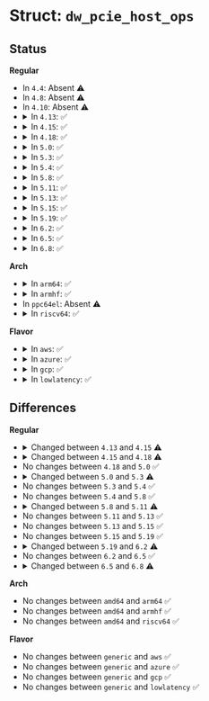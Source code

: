 # Struct: <code>dw_pcie_host_ops</code>

## Status
<b>Regular</b>
<ul>
<li>
In <code>4.4</code>: Absent ⚠️
</li>
<li>
In <code>4.8</code>: Absent ⚠️
</li>
<li>
In <code>4.10</code>: Absent ⚠️
</li>
<li>
<details>
<summary>In <code>4.13</code>: ✅</summary>

```c
struct dw_pcie_host_ops {
    int (*rd_own_conf)(struct pcie_port *, int, int, u32 *);
    int (*wr_own_conf)(struct pcie_port *, int, int, u32);
    int (*rd_other_conf)(struct pcie_port *, struct pci_bus *, unsigned int, int, int, u32 *);
    int (*wr_other_conf)(struct pcie_port *, struct pci_bus *, unsigned int, int, int, u32);
    void (*host_init)(struct pcie_port *);
    void (*msi_set_irq)(struct pcie_port *, int);
    void (*msi_clear_irq)(struct pcie_port *, int);
    phys_addr_t (*get_msi_addr)(struct pcie_port *);
    u32 (*get_msi_data)(struct pcie_port *, int);
    void (*scan_bus)(struct pcie_port *);
    int (*msi_host_init)(struct pcie_port *, struct msi_controller *);
};
```
</details>
</li>
<li>
<details>
<summary>In <code>4.15</code>: ✅</summary>

```c
struct dw_pcie_host_ops {
    int (*rd_own_conf)(struct pcie_port *, int, int, u32 *);
    int (*wr_own_conf)(struct pcie_port *, int, int, u32);
    int (*rd_other_conf)(struct pcie_port *, struct pci_bus *, unsigned int, int, int, u32 *);
    int (*wr_other_conf)(struct pcie_port *, struct pci_bus *, unsigned int, int, int, u32);
    int (*host_init)(struct pcie_port *);
    void (*msi_set_irq)(struct pcie_port *, int);
    void (*msi_clear_irq)(struct pcie_port *, int);
    phys_addr_t (*get_msi_addr)(struct pcie_port *);
    u32 (*get_msi_data)(struct pcie_port *, int);
    void (*scan_bus)(struct pcie_port *);
    int (*msi_host_init)(struct pcie_port *, struct msi_controller *);
};
```
</details>
</li>
<li>
<details>
<summary>In <code>4.18</code>: ✅</summary>

```c
struct dw_pcie_host_ops {
    int (*rd_own_conf)(struct pcie_port *, int, int, u32 *);
    int (*wr_own_conf)(struct pcie_port *, int, int, u32);
    int (*rd_other_conf)(struct pcie_port *, struct pci_bus *, unsigned int, int, int, u32 *);
    int (*wr_other_conf)(struct pcie_port *, struct pci_bus *, unsigned int, int, int, u32);
    int (*host_init)(struct pcie_port *);
    void (*msi_set_irq)(struct pcie_port *, int);
    void (*msi_clear_irq)(struct pcie_port *, int);
    phys_addr_t (*get_msi_addr)(struct pcie_port *);
    u32 (*get_msi_data)(struct pcie_port *, int);
    void (*scan_bus)(struct pcie_port *);
    void (*set_num_vectors)(struct pcie_port *);
    int (*msi_host_init)(struct pcie_port *);
    void (*msi_irq_ack)(int, struct pcie_port *);
};
```
</details>
</li>
<li>
<details>
<summary>In <code>5.0</code>: ✅</summary>

```c
struct dw_pcie_host_ops {
    int (*rd_own_conf)(struct pcie_port *, int, int, u32 *);
    int (*wr_own_conf)(struct pcie_port *, int, int, u32);
    int (*rd_other_conf)(struct pcie_port *, struct pci_bus *, unsigned int, int, int, u32 *);
    int (*wr_other_conf)(struct pcie_port *, struct pci_bus *, unsigned int, int, int, u32);
    int (*host_init)(struct pcie_port *);
    void (*msi_set_irq)(struct pcie_port *, int);
    void (*msi_clear_irq)(struct pcie_port *, int);
    phys_addr_t (*get_msi_addr)(struct pcie_port *);
    u32 (*get_msi_data)(struct pcie_port *, int);
    void (*scan_bus)(struct pcie_port *);
    void (*set_num_vectors)(struct pcie_port *);
    int (*msi_host_init)(struct pcie_port *);
    void (*msi_irq_ack)(int, struct pcie_port *);
};
```
</details>
</li>
<li>
<details>
<summary>In <code>5.3</code>: ✅</summary>

```c
struct dw_pcie_host_ops {
    int (*rd_own_conf)(struct pcie_port *, int, int, u32 *);
    int (*wr_own_conf)(struct pcie_port *, int, int, u32);
    int (*rd_other_conf)(struct pcie_port *, struct pci_bus *, unsigned int, int, int, u32 *);
    int (*wr_other_conf)(struct pcie_port *, struct pci_bus *, unsigned int, int, int, u32);
    int (*host_init)(struct pcie_port *);
    void (*scan_bus)(struct pcie_port *);
    void (*set_num_vectors)(struct pcie_port *);
    int (*msi_host_init)(struct pcie_port *);
};
```
</details>
</li>
<li>
<details>
<summary>In <code>5.4</code>: ✅</summary>

```c
struct dw_pcie_host_ops {
    int (*rd_own_conf)(struct pcie_port *, int, int, u32 *);
    int (*wr_own_conf)(struct pcie_port *, int, int, u32);
    int (*rd_other_conf)(struct pcie_port *, struct pci_bus *, unsigned int, int, int, u32 *);
    int (*wr_other_conf)(struct pcie_port *, struct pci_bus *, unsigned int, int, int, u32);
    int (*host_init)(struct pcie_port *);
    void (*scan_bus)(struct pcie_port *);
    void (*set_num_vectors)(struct pcie_port *);
    int (*msi_host_init)(struct pcie_port *);
};
```
</details>
</li>
<li>
<details>
<summary>In <code>5.8</code>: ✅</summary>

```c
struct dw_pcie_host_ops {
    int (*rd_own_conf)(struct pcie_port *, int, int, u32 *);
    int (*wr_own_conf)(struct pcie_port *, int, int, u32);
    int (*rd_other_conf)(struct pcie_port *, struct pci_bus *, unsigned int, int, int, u32 *);
    int (*wr_other_conf)(struct pcie_port *, struct pci_bus *, unsigned int, int, int, u32);
    int (*host_init)(struct pcie_port *);
    void (*scan_bus)(struct pcie_port *);
    void (*set_num_vectors)(struct pcie_port *);
    int (*msi_host_init)(struct pcie_port *);
};
```
</details>
</li>
<li>
<details>
<summary>In <code>5.11</code>: ✅</summary>

```c
struct dw_pcie_host_ops {
    int (*host_init)(struct pcie_port *);
    int (*msi_host_init)(struct pcie_port *);
};
```
</details>
</li>
<li>
<details>
<summary>In <code>5.13</code>: ✅</summary>

```c
struct dw_pcie_host_ops {
    int (*host_init)(struct pcie_port *);
    int (*msi_host_init)(struct pcie_port *);
};
```
</details>
</li>
<li>
<details>
<summary>In <code>5.15</code>: ✅</summary>

```c
struct dw_pcie_host_ops {
    int (*host_init)(struct pcie_port *);
    int (*msi_host_init)(struct pcie_port *);
};
```
</details>
</li>
<li>
<details>
<summary>In <code>5.19</code>: ✅</summary>

```c
struct dw_pcie_host_ops {
    int (*host_init)(struct pcie_port *);
    int (*msi_host_init)(struct pcie_port *);
};
```
</details>
</li>
<li>
<details>
<summary>In <code>6.2</code>: ✅</summary>

```c
struct dw_pcie_host_ops {
    int (*host_init)(struct dw_pcie_rp *);
    void (*host_deinit)(struct dw_pcie_rp *);
    int (*msi_host_init)(struct dw_pcie_rp *);
};
```
</details>
</li>
<li>
<details>
<summary>In <code>6.5</code>: ✅</summary>

```c
struct dw_pcie_host_ops {
    int (*host_init)(struct dw_pcie_rp *);
    void (*host_deinit)(struct dw_pcie_rp *);
    int (*msi_host_init)(struct dw_pcie_rp *);
};
```
</details>
</li>
<li>
<details>
<summary>In <code>6.8</code>: ✅</summary>

```c
struct dw_pcie_host_ops {
    int (*init)(struct dw_pcie_rp *);
    void (*deinit)(struct dw_pcie_rp *);
    void (*post_init)(struct dw_pcie_rp *);
    int (*msi_init)(struct dw_pcie_rp *);
    void (*pme_turn_off)(struct dw_pcie_rp *);
};
```
</details>
</li>
</ul>
<b>Arch</b>
<ul>
<li>
<details>
<summary>In <code>arm64</code>: ✅</summary>

```c
struct dw_pcie_host_ops {
    int (*rd_own_conf)(struct pcie_port *, int, int, u32 *);
    int (*wr_own_conf)(struct pcie_port *, int, int, u32);
    int (*rd_other_conf)(struct pcie_port *, struct pci_bus *, unsigned int, int, int, u32 *);
    int (*wr_other_conf)(struct pcie_port *, struct pci_bus *, unsigned int, int, int, u32);
    int (*host_init)(struct pcie_port *);
    void (*scan_bus)(struct pcie_port *);
    void (*set_num_vectors)(struct pcie_port *);
    int (*msi_host_init)(struct pcie_port *);
};
```
</details>
</li>
<li>
<details>
<summary>In <code>armhf</code>: ✅</summary>

```c
struct dw_pcie_host_ops {
    int (*rd_own_conf)(struct pcie_port *, int, int, u32 *);
    int (*wr_own_conf)(struct pcie_port *, int, int, u32);
    int (*rd_other_conf)(struct pcie_port *, struct pci_bus *, unsigned int, int, int, u32 *);
    int (*wr_other_conf)(struct pcie_port *, struct pci_bus *, unsigned int, int, int, u32);
    int (*host_init)(struct pcie_port *);
    void (*scan_bus)(struct pcie_port *);
    void (*set_num_vectors)(struct pcie_port *);
    int (*msi_host_init)(struct pcie_port *);
};
```
</details>
</li>
<li>
In <code>ppc64el</code>: Absent ⚠️
</li>
<li>
<details>
<summary>In <code>riscv64</code>: ✅</summary>

```c
struct dw_pcie_host_ops {
    int (*rd_own_conf)(struct pcie_port *, int, int, u32 *);
    int (*wr_own_conf)(struct pcie_port *, int, int, u32);
    int (*rd_other_conf)(struct pcie_port *, struct pci_bus *, unsigned int, int, int, u32 *);
    int (*wr_other_conf)(struct pcie_port *, struct pci_bus *, unsigned int, int, int, u32);
    int (*host_init)(struct pcie_port *);
    void (*scan_bus)(struct pcie_port *);
    void (*set_num_vectors)(struct pcie_port *);
    int (*msi_host_init)(struct pcie_port *);
};
```
</details>
</li>
</ul>
<b>Flavor</b>
<ul>
<li>
<details>
<summary>In <code>aws</code>: ✅</summary>

```c
struct dw_pcie_host_ops {
    int (*rd_own_conf)(struct pcie_port *, int, int, u32 *);
    int (*wr_own_conf)(struct pcie_port *, int, int, u32);
    int (*rd_other_conf)(struct pcie_port *, struct pci_bus *, unsigned int, int, int, u32 *);
    int (*wr_other_conf)(struct pcie_port *, struct pci_bus *, unsigned int, int, int, u32);
    int (*host_init)(struct pcie_port *);
    void (*scan_bus)(struct pcie_port *);
    void (*set_num_vectors)(struct pcie_port *);
    int (*msi_host_init)(struct pcie_port *);
};
```
</details>
</li>
<li>
<details>
<summary>In <code>azure</code>: ✅</summary>

```c
struct dw_pcie_host_ops {
    int (*rd_own_conf)(struct pcie_port *, int, int, u32 *);
    int (*wr_own_conf)(struct pcie_port *, int, int, u32);
    int (*rd_other_conf)(struct pcie_port *, struct pci_bus *, unsigned int, int, int, u32 *);
    int (*wr_other_conf)(struct pcie_port *, struct pci_bus *, unsigned int, int, int, u32);
    int (*host_init)(struct pcie_port *);
    void (*scan_bus)(struct pcie_port *);
    void (*set_num_vectors)(struct pcie_port *);
    int (*msi_host_init)(struct pcie_port *);
};
```
</details>
</li>
<li>
<details>
<summary>In <code>gcp</code>: ✅</summary>

```c
struct dw_pcie_host_ops {
    int (*rd_own_conf)(struct pcie_port *, int, int, u32 *);
    int (*wr_own_conf)(struct pcie_port *, int, int, u32);
    int (*rd_other_conf)(struct pcie_port *, struct pci_bus *, unsigned int, int, int, u32 *);
    int (*wr_other_conf)(struct pcie_port *, struct pci_bus *, unsigned int, int, int, u32);
    int (*host_init)(struct pcie_port *);
    void (*scan_bus)(struct pcie_port *);
    void (*set_num_vectors)(struct pcie_port *);
    int (*msi_host_init)(struct pcie_port *);
};
```
</details>
</li>
<li>
<details>
<summary>In <code>lowlatency</code>: ✅</summary>

```c
struct dw_pcie_host_ops {
    int (*rd_own_conf)(struct pcie_port *, int, int, u32 *);
    int (*wr_own_conf)(struct pcie_port *, int, int, u32);
    int (*rd_other_conf)(struct pcie_port *, struct pci_bus *, unsigned int, int, int, u32 *);
    int (*wr_other_conf)(struct pcie_port *, struct pci_bus *, unsigned int, int, int, u32);
    int (*host_init)(struct pcie_port *);
    void (*scan_bus)(struct pcie_port *);
    void (*set_num_vectors)(struct pcie_port *);
    int (*msi_host_init)(struct pcie_port *);
};
```
</details>
</li>
</ul>

## Differences
<b>Regular</b>
<ul>
<li>
<details>
<summary>Changed between <code>4.13</code> and <code>4.15</code> ⚠️</summary>
<ul>
<li>
<b>Field type changed. </b>
<code>void (*host_init)(struct pcie_port *)</code> ➡️ <code>int (*host_init)(struct pcie_port *)</code>
</li>
</ul>
</details>
</li>
<li>
<details>
<summary>Changed between <code>4.15</code> and <code>4.18</code> ⚠️</summary>
<ul>
<li>
<b>Field added. </b>
<code>void (*set_num_vectors)(struct pcie_port *)</code>
</li>
<li>
<b>Field added. </b>
<code>void (*msi_irq_ack)(int, struct pcie_port *)</code>
</li>
<li>
<b>Field type changed. </b>
<code>int (*msi_host_init)(struct pcie_port *, struct msi_controller *)</code> ➡️ <code>int (*msi_host_init)(struct pcie_port *)</code>
</li>
</ul>
</details>
</li>
<li>
No changes between <code>4.18</code> and <code>5.0</code> ✅
</li>
<li>
<details>
<summary>Changed between <code>5.0</code> and <code>5.3</code> ⚠️</summary>
<ul>
<li>
<b>Field removed. </b>
<code>void (*msi_set_irq)(struct pcie_port *, int)</code>
</li>
<li>
<b>Field removed. </b>
<code>void (*msi_clear_irq)(struct pcie_port *, int)</code>
</li>
<li>
<b>Field removed. </b>
<code>phys_addr_t (*get_msi_addr)(struct pcie_port *)</code>
</li>
<li>
<b>Field removed. </b>
<code>u32 (*get_msi_data)(struct pcie_port *, int)</code>
</li>
<li>
<b>Field removed. </b>
<code>void (*msi_irq_ack)(int, struct pcie_port *)</code>
</li>
</ul>
</details>
</li>
<li>
No changes between <code>5.3</code> and <code>5.4</code> ✅
</li>
<li>
No changes between <code>5.4</code> and <code>5.8</code> ✅
</li>
<li>
<details>
<summary>Changed between <code>5.8</code> and <code>5.11</code> ⚠️</summary>
<ul>
<li>
<b>Field removed. </b>
<code>int (*rd_own_conf)(struct pcie_port *, int, int, u32 *)</code>
</li>
<li>
<b>Field removed. </b>
<code>int (*wr_own_conf)(struct pcie_port *, int, int, u32)</code>
</li>
<li>
<b>Field removed. </b>
<code>int (*rd_other_conf)(struct pcie_port *, struct pci_bus *, unsigned int, int, int, u32 *)</code>
</li>
<li>
<b>Field removed. </b>
<code>int (*wr_other_conf)(struct pcie_port *, struct pci_bus *, unsigned int, int, int, u32)</code>
</li>
<li>
<b>Field removed. </b>
<code>void (*scan_bus)(struct pcie_port *)</code>
</li>
<li>
<b>Field removed. </b>
<code>void (*set_num_vectors)(struct pcie_port *)</code>
</li>
</ul>
</details>
</li>
<li>
No changes between <code>5.11</code> and <code>5.13</code> ✅
</li>
<li>
No changes between <code>5.13</code> and <code>5.15</code> ✅
</li>
<li>
No changes between <code>5.15</code> and <code>5.19</code> ✅
</li>
<li>
<details>
<summary>Changed between <code>5.19</code> and <code>6.2</code> ⚠️</summary>
<ul>
<li>
<b>Field added. </b>
<code>void (*host_deinit)(struct dw_pcie_rp *)</code>
</li>
<li>
<b>Field type changed. </b>
<code>int (*host_init)(struct pcie_port *)</code> ➡️ <code>int (*host_init)(struct dw_pcie_rp *)</code>
</li>
<li>
<b>Field type changed. </b>
<code>int (*msi_host_init)(struct pcie_port *)</code> ➡️ <code>int (*msi_host_init)(struct dw_pcie_rp *)</code>
</li>
</ul>
</details>
</li>
<li>
No changes between <code>6.2</code> and <code>6.5</code> ✅
</li>
<li>
<details>
<summary>Changed between <code>6.5</code> and <code>6.8</code> ⚠️</summary>
<ul>
<li>
<b>Field added. </b>
<code>int (*init)(struct dw_pcie_rp *)</code>
</li>
<li>
<b>Field added. </b>
<code>void (*deinit)(struct dw_pcie_rp *)</code>
</li>
<li>
<b>Field added. </b>
<code>void (*post_init)(struct dw_pcie_rp *)</code>
</li>
<li>
<b>Field added. </b>
<code>int (*msi_init)(struct dw_pcie_rp *)</code>
</li>
<li>
<b>Field added. </b>
<code>void (*pme_turn_off)(struct dw_pcie_rp *)</code>
</li>
<li>
<b>Field removed. </b>
<code>int (*host_init)(struct dw_pcie_rp *)</code>
</li>
<li>
<b>Field removed. </b>
<code>void (*host_deinit)(struct dw_pcie_rp *)</code>
</li>
<li>
<b>Field removed. </b>
<code>int (*msi_host_init)(struct dw_pcie_rp *)</code>
</li>
</ul>
</details>
</li>
</ul>
<b>Arch</b>
<ul>
<li>
No changes between <code>amd64</code> and <code>arm64</code> ✅
</li>
<li>
No changes between <code>amd64</code> and <code>armhf</code> ✅
</li>
<li>
No changes between <code>amd64</code> and <code>riscv64</code> ✅
</li>
</ul>
<b>Flavor</b>
<ul>
<li>
No changes between <code>generic</code> and <code>aws</code> ✅
</li>
<li>
No changes between <code>generic</code> and <code>azure</code> ✅
</li>
<li>
No changes between <code>generic</code> and <code>gcp</code> ✅
</li>
<li>
No changes between <code>generic</code> and <code>lowlatency</code> ✅
</li>
</ul>
